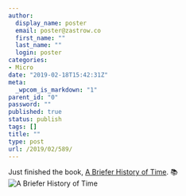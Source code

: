 ```yaml
---
author:
  display_name: poster
  email: poster@zastrow.co
  first_name: ""
  last_name: ""
  login: poster
categories:
- Micro
date: "2019-02-18T15:42:31Z"
meta:
  _wpcom_is_markdown: "1"
parent_id: "0"
password: ""
published: true
status: publish
tags: []
title: ""
type: post
url: /2019/02/589/
---
```

<p>Just finished the book, <a href="https://www.goodreads.com/review/show/2717532150?utm_medium=api&amp;utm_source=rss">A Briefer History of Time</a>. 📚 <img src="/assets/2019/02/10049627.jpg" alt="A Briefer History of Time" /></p>

